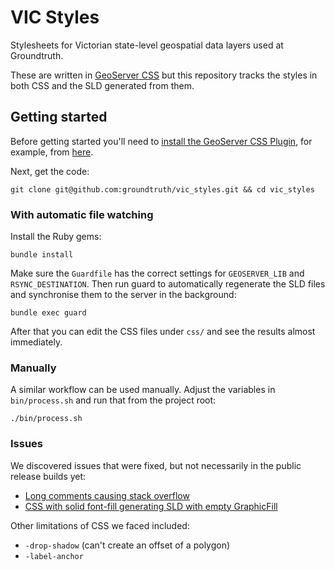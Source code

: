# VIC Styles

Stylesheets for Victorian state-level geospatial data layers used at Groundtruth.

These are written in [GeoServer CSS](http://docs.geoserver.org/latest/en/user/community/css/index.html)
but this repository tracks the styles in both CSS and the SLD generated from them.

## Getting started

Before getting started you'll need to
[install the GeoServer CSS Plugin](http://docs.geoserver.org/latest/en/user/community/css/install.html),
for example, from [here](http://gridlock.opengeo.org/geoserver/master/community-latest/).

Next, get the code:

    git clone git@github.com:groundtruth/vic_styles.git && cd vic_styles

### With automatic file watching

Install the Ruby gems:

    bundle install

   
Make sure the `Guardfile` has the correct settings for `GEOSERVER_LIB` and `RSYNC_DESTINATION`.
Then run guard to automatically regenerate the SLD files and synchronise them to the server
in the background:

    bundle exec guard

After that you can edit the CSS files under `css/` and see the results almost immediately.

### Manually

A similar workflow can be used manually. Adjust the variables in `bin/process.sh`
and run that from the project root:

    ./bin/process.sh
 
### Issues

We discovered issues that were fixed, but not necessarily in the public release builds yet:

* [Long comments causing stack overflow](https://github.com/dwins/geoscript.scala/issues/27)
* [CSS with solid font-fill generating SLD with empty GraphicFill](https://github.com/dwins/geoscript.scala/issues/25)

Other limitations of CSS we faced included:

* `-drop-shadow` (can't create an offset of a polygon)
* `-label-anchor`

